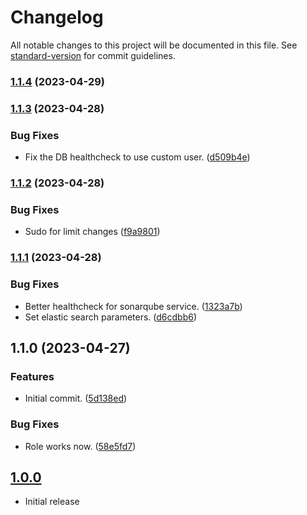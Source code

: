 # Changelog

All notable changes to this project will be documented in this file. See [standard-version](https://github.com/conventional-changelog/standard-version) for commit guidelines.

### [1.1.4](https://git.laurivan.com/Dev/ansible-role-sonarqube/compare/v1.1.3...v1.1.4) (2023-04-29)

### [1.1.3](https://git.laurivan.com/Dev/ansible-role-sonarqube/compare/v1.1.2...v1.1.3) (2023-04-28)


### Bug Fixes

* Fix the DB healthcheck to use custom user. ([d509b4e](https://git.laurivan.com/Dev/ansible-role-sonarqube/commit/d509b4e788b40fd15708c721d6af55e68a922966))

### [1.1.2](https://git.laurivan.com/Dev/ansible-role-sonarqube/compare/v1.1.1...v1.1.2) (2023-04-28)


### Bug Fixes

* Sudo for limit changes ([f9a9801](https://git.laurivan.com/Dev/ansible-role-sonarqube/commit/f9a98017a3f1d58bf72aa818eb5a0447bcd0b80f))

### [1.1.1](https://git.laurivan.com/Dev/ansible-role-sonarqube/compare/v1.1.0...v1.1.1) (2023-04-28)


### Bug Fixes

* Better healthcheck for sonarqube service. ([1323a7b](https://git.laurivan.com/Dev/ansible-role-sonarqube/commit/1323a7bdf42088952d318100e03b9690e4808b36))
* Set elastic search parameters. ([d6cdbb6](https://git.laurivan.com/Dev/ansible-role-sonarqube/commit/d6cdbb675932ba812dc95543090bd86d9701424e))

## 1.1.0 (2023-04-27)


### Features

* Initial commit. ([5d138ed](https://git.laurivan.com/Dev/ansible-role-sonarqube/commit/5d138edb0bbbdd35f06940a6393cf9b8f9a86e7e))


### Bug Fixes

* Role works now. ([58e5fd7](https://git.laurivan.com/Dev/ansible-role-sonarqube/commit/58e5fd719d428a68841071b233cf20cfbfe9f51a))

## [1.0.0](https://github.com/equinoxel/ansible-role-sonarqube/tree/1.0.0)
- Initial release

